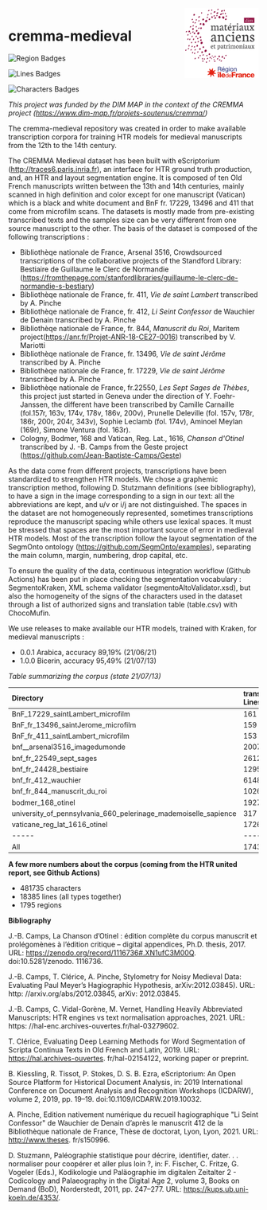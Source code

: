 <img src="dim-map.png" width=150 align=right>

# cremma-medieval

![Region Badges](https://img.shields.io/endpoint?url=https://gist.githubusercontent.com/ArianePinche/ad63725341542c03ef7e8158cad3edb9/raw/regions.json)

![Lines Badges](https://img.shields.io/endpoint?url=https://gist.githubusercontent.com/ArianePinche/ad63725341542c03ef7e8158cad3edb9/raw/lines.json)

![Characters Badges](https://img.shields.io/endpoint?url=https://gist.githubusercontent.com/ArianePinche/ad63725341542c03ef7e8158cad3edb9/raw/chars.json)



*This project was funded by the DIM MAP in the context of the CREMMA project (https://www.dim-map.fr/projets-soutenus/cremma/)*

The cremma-medieval repository was created in order to make available transcription corpora for training HTR models for medieval manuscripts from the 12th to the 14th century.

The CREMMA Medieval dataset has been built with eScriptorium (http://traces6.paris.inria.fr), an interface for HTR ground truth production, and, an HTR and layout segmentation engine. It is composed of ten Old French manuscripts written between the 13th and 14th centuries, mainly scanned in high definition and color except for one manuscript (Vatican) which is a black and white document and BnF fr. 17229, 13496 and 411 that come from microfilm scans. The datasets is mostly made from pre-existing transcribed texts and the samples size can be very different from one source manuscript to the other. The basis of the dataset is composed of the following transcriptions : 

*  Bibliothèqe nationale de France, Arsenal 3516, Crowdsourced transcriptions of the collaborative projects of the Standford Library: Bestiaire de Guillaume le Clerc de Normandie (https://fromthepage.com/stanfordlibraries/guillaume-le-clerc-de-normandie-s-bestiary)
*  Bibliothèqe nationale de France, fr. 411, *Vie de saint Lambert*  transcribed by A. Pinche
*  Bibliothèqe nationale de France, fr. 412, *Li Seint Confessor* de Wauchier de Denain transcribed by A. Pinche
*  Bibliothèqe nationale de France, fr. 844, *Manuscrit du Roi*, Maritem project(https://anr.fr/Projet-ANR-18-CE27-0016) transcribed by V. Mariotti
*  Bibliothèqe nationale de France, fr. 13496, *Vie de saint Jérôme* transcribed by A. Pinche
*  Bibliothèqe nationale de France, fr. 17229, *Vie de saint Jérôme* transcribed by A. Pinche
*  Bibliothèqe nationale de France, fr.22550, *Les Sept Sages de Thèbes*, this project just started in Geneva under the direction of Y. Foehr-Janssen, the different have been transcribed by Camille Carnaille (fol.157r, 163v, 174v, 178v, 186v, 200v), Prunelle Deleville (fol. 157v, 178r, 186r, 200r, 204r, 343v), Sophie Leclamb (fol. 174v), Aminoel Meylan (169r), Simone Ventura (fol. 163r). 
* Cologny, Bodmer, 168 and Vatican, Reg. Lat., 1616, *Chanson d'Otinel* transcribed by J. -B. Camps from the Geste project (https://github.com/Jean-Baptiste-Camps/Geste)


As the data come from different projects, transcriptions have been standardized to strengthen HTR models. We chose a graphemic transcription method, following D. Stutzmann definitions (see bibliography), to have a sign in the image corresponding to a sign in our text: all the abbreviations are kept, and u/v or i/j are not distinguished. The spaces in the dataset are not homogeneously represented, sometimes transcriptions reproduce the manuscript spacing while others use lexical spaces. It must be stressed that spaces are the most important source of error in medieval HTR models. Most of the transcription follow the layout segmentation of the SegmOnto ontology (https://github.com/SegmOnto/examples), separating the main column, margin, numbering, drop capital, etc. 

To ensure the quality of the data, continuous integration workflow (Github Actions) has been put in place checking the segmentation vocabulary : SegmentoKraken, XML schema validator (segmentoAltoValidator.xsd), but also the homogeneity of the signs of the characters used in the dataset through a list of authorized signs and translation table (table.csv) with ChocoMufin.

We use releases to make available our HTR models, trained with Kraken, for medieval manuscripts :

- 0.0.1 Arabica, accuracy 89,19% (21/06/21)
- 1.0.0 Bicerin, accuracy 95,49% (21/07/13)

*Table summarizing the corpus (state 21/07/13)*

| Directory | transcribed Lines  |
|:----------------------------------------------------------------|:----------------|
| BnF_17229_saintLambert_microfilm                                |   161     |
| BnF_fr_13496_saintJerome_microfilm                              |  159     |
| BnF_fr_411_saintLambert_microfilm                               | 153   |
| bnf__arsenal3516_imagedumonde                                   | 2007 |
| bnf_fr_22549_sept_sages                                         | 2612|
| bnf_fr_24428_bestiaire                                          | 1295 |
| bnf_fr_412_wauchier                                             |  6148 |
| bnf_fr_844_manuscrit_du_roi                                     |  1026  |
| bodmer_168_otinel                                               |  1927  |
| university_of_pennsylvania_660_pelerinage_mademoiselle_sapience | 317 |
| vaticane_reg_lat_1616_otinel                                    |   1726  |
| -----                                                           | -----    |
| All                                                             |  17431  |

**A few more numbers about the corpus (coming from the HTR united report, see Github Actions)**

- 481735 characters 
- 18385 lines (all types together)
- 1795 regions

**Bibliography** 

J.-B. Camps, La Chanson d’Otinel : édition complète du corpus manuscrit
et prolégomènes à l’édition critique – digital appendices, Ph.D. thesis, 2017. URL: https://zenodo.org/record/1116736#.XN1ufC3M00Q. doi:10.5281/zenodo. 1116736.

J.-B. Camps, T. Clérice, A. Pinche, Stylometry for Noisy Medieval Data: Evaluating Paul Meyer’s Hagiographic Hypothesis, arXiv:2012.03845). URL: http: //arxiv.org/abs/2012.03845, arXiv: 2012.03845.

J.-B. Camps, C. Vidal-Gorène, M. Vernet, Handling Heavily Abbreviated Manuscripts: HTR engines vs text normalisation approaches, 2021. URL: https: //hal-enc.archives-ouvertes.fr/hal-03279602.

T. Clérice, Evaluating Deep Learning Methods for Word Segmentation of Scripta Continua Texts in Old French and Latin, 2019. URL: https://hal.archives-ouvertes. fr/hal-02154122, working paper or preprint.

B. Kiessling, R. Tissot, P. Stokes, D. S. B. Ezra, eScriptorium: An Open Source Platform for Historical Document Analysis, in: 2019 International Conference on
Document Analysis and Recognition Workshops (ICDARW), volume 2, 2019, pp.
19–19. doi:10.1109/ICDARW.2019.10032.

A. Pinche, Edition nativement numérique du recueil hagiographique "Li Seint Confessor" de Wauchier de Denain d’après le manuscrit 412 de la Bibliothèque nationale de France, Thèse de doctorat, Lyon, Lyon, 2021. URL: http://www.theses.
fr/s150996.

D. Stuzmann, Paléographie statistique pour décrire, identifier, dater. . . normaliser pour coopérer et aller plus loin ?, in: F. Fischer, C. Fritze, G. Vogeler (Eds.), Kodikologie und Paläographie im digitalen Zeitalter 2 - Codicology and Palaeography in the Digital Age 2, volume 3, Books on Demand (BoD), Norderstedt, 2011, pp. 247–277. URL: https://kups.ub.uni-koeln.de/4353/.











